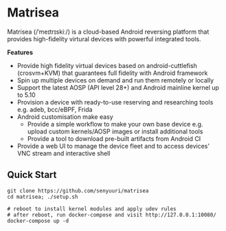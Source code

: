 # Matrisea

Matrisea (/ˈmeɪtrɪskiː/) is a cloud-based Android reversing platform that provides high-fidelity virtural devices with powerful integrated tools. 

**Features**
- Provide high fidelity virtual devices based on android-cuttlefish (crosvm+KVM) that guarantees full fidelity with Android framework
- Spin up multiple devices on demand and run them remotely or locally
- Support the latest AOSP (API level 28+) and Android mainline kernel up to 5.10
- Provision a device with ready-to-use reserving and researching tools e.g. adeb, bcc/eBPF, Frida
- Android customisation make easy
    - Provide a simple workflow to make your own base device e.g. upload custom kernels/AOSP images or install additional tools
    - Provide a tool to download pre-built artifacts from Android CI
- Provide a web UI to manage the device fleet and to access devices' VNC stream and interactive shell

## Quick Start
```
git clone https://github.com/senyuuri/matrisea
cd matrisea; ./setup.sh

# reboot to install kernel modules and apply udev rules
# after reboot, run docker-compose and visit http://127.0.0.1:10080/
docker-compose up -d
```

